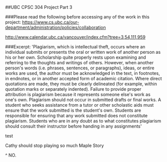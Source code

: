 ##UBC CPSC 304 Project Part 3

###Please read the following before accessing any of the work in this project:
  https://www.cs.ubc.ca/our-department/administration/policies/collaboration

  http://www.calendar.ubc.ca/vancouver/index.cfm?tree=3,54,111,959

###Excerpt: 
'Plagiarism, which is intellectual theft, occurs where an individual submits or presents the oral or written work of another person as his or her own. Scholarship quite properly rests upon examining and referring to the thoughts and writings of others. However, when another person's words (i.e. phrases, sentences, or paragraphs), ideas, or entire works are used, the author must be acknowledged in the text, in footnotes, in endnotes, or in another accepted form of academic citation. Where direct quotations are made, they must be clearly delineated (for example, within quotation marks or separately indented). Failure to provide proper attribution is plagiarism because it represents someone else's work as one's own. Plagiarism should not occur in submitted drafts or final works. A student who seeks assistance from a tutor or other scholastic aids must ensure that the work submitted is the student's own. Students are responsible for ensuring that any work submitted does not constitute plagiarism. Students who are in any doubt as to what constitutes plagiarism should consult their instructor before handing in any assignments'

test


Cathy should stop playing so much Maple Story

^ NO.